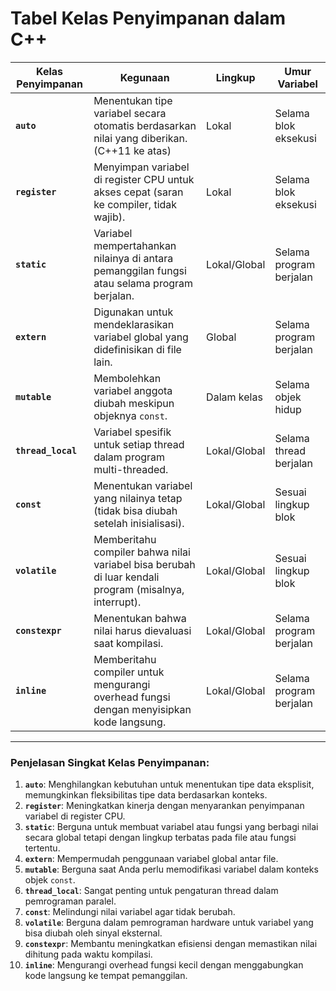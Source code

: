 # Tabel Kelas Penyimpanan dalam C++

| **Kelas Penyimpanan** | **Kegunaan**                                                                                     | **Lingkup**             | **Umur Variabel**            |
|------------------------|-----------------------------------------------------------------------------------------------|-------------------------|------------------------------|
| **`auto`**            | Menentukan tipe variabel secara otomatis berdasarkan nilai yang diberikan. (C++11 ke atas)    | Lokal                  | Selama blok eksekusi        |
| **`register`**        | Menyimpan variabel di register CPU untuk akses cepat (saran ke compiler, tidak wajib).        | Lokal                  | Selama blok eksekusi        |
| **`static`**          | Variabel mempertahankan nilainya di antara pemanggilan fungsi atau selama program berjalan.   | Lokal/Global           | Selama program berjalan      |
| **`extern`**          | Digunakan untuk mendeklarasikan variabel global yang didefinisikan di file lain.              | Global                 | Selama program berjalan      |
| **`mutable`**         | Membolehkan variabel anggota diubah meskipun objeknya `const`.                                | Dalam kelas            | Selama objek hidup          |
| **`thread_local`**    | Variabel spesifik untuk setiap thread dalam program multi-threaded.                           | Lokal/Global           | Selama thread berjalan       |
| **`const`**           | Menentukan variabel yang nilainya tetap (tidak bisa diubah setelah inisialisasi).             | Lokal/Global           | Sesuai lingkup blok         |
| **`volatile`**        | Memberitahu compiler bahwa nilai variabel bisa berubah di luar kendali program (misalnya, interrupt). | Lokal/Global    | Sesuai lingkup blok         |
| **`constexpr`**       | Menentukan bahwa nilai harus dievaluasi saat kompilasi.                                       | Lokal/Global           | Selama program berjalan      |
| **`inline`**          | Memberitahu compiler untuk mengurangi overhead fungsi dengan menyisipkan kode langsung.       | Lokal/Global           | Selama program berjalan      |

---

### Penjelasan Singkat Kelas Penyimpanan:
1. **`auto`**: Menghilangkan kebutuhan untuk menentukan tipe data eksplisit, memungkinkan fleksibilitas tipe data berdasarkan konteks.
2. **`register`**: Meningkatkan kinerja dengan menyarankan penyimpanan variabel di register CPU.
3. **`static`**: Berguna untuk membuat variabel atau fungsi yang berbagi nilai secara global tetapi dengan lingkup terbatas pada file atau fungsi tertentu.
4. **`extern`**: Mempermudah penggunaan variabel global antar file.
5. **`mutable`**: Berguna saat Anda perlu memodifikasi variabel dalam konteks objek `const`.
6. **`thread_local`**: Sangat penting untuk pengaturan thread dalam pemrograman paralel.
7. **`const`**: Melindungi nilai variabel agar tidak berubah.
8. **`volatile`**: Berguna dalam pemrograman hardware untuk variabel yang bisa diubah oleh sinyal eksternal.
9. **`constexpr`**: Membantu meningkatkan efisiensi dengan memastikan nilai dihitung pada waktu kompilasi.
10. **`inline`**: Mengurangi overhead fungsi kecil dengan menggabungkan kode langsung ke tempat pemanggilan.

